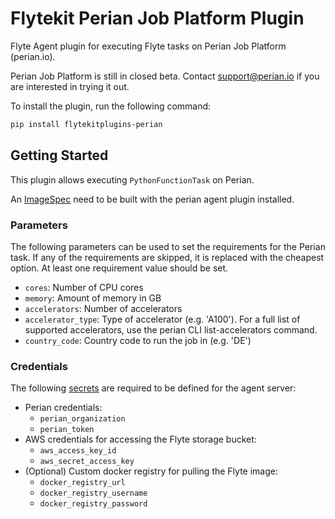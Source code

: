 # Flytekit Perian Job Platform Plugin

Flyte Agent plugin for executing Flyte tasks on Perian Job Platform (perian.io).

Perian Job Platform is still in closed beta. Contact support@perian.io if you are interested in trying it out.

To install the plugin, run the following command:

```bash
pip install flytekitplugins-perian
```

## Getting Started

This plugin allows executing `PythonFunctionTask` on Perian.

An [ImageSpec](https://docs.flyte.org/en/latest/user_guide/customizing_dependencies/imagespec.html) need to be built with the perian agent plugin installed.

### Parameters

The following parameters can be used to set the requirements for the Perian task. If any of the requirements are skipped, it is replaced with the cheapest option. At least one requirement value should be set.
* `cores`: Number of CPU cores
* `memory`: Amount of memory in GB
* `accelerators`: Number of accelerators
* `accelerator_type`: Type of accelerator (e.g. 'A100'). For a full list of supported accelerators, use the perian CLI list-accelerators command.
* `country_code`: Country code to run the job in (e.g. 'DE')

### Credentials

The following [secrets](https://docs.flyte.org/en/latest/user_guide/productionizing/secrets.html) are required to be defined for the agent server:
* Perian credentials:
    * `perian_organization`
    * `perian_token`
* AWS credentials for accessing the Flyte storage bucket:
    * `aws_access_key_id`
    * `aws_secret_access_key`
* (Optional) Custom docker registry for pulling the Flyte image:
    * `docker_registry_url`
    * `docker_registry_username`
    * `docker_registry_password`

